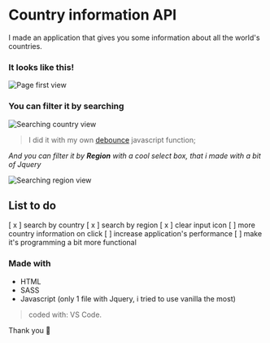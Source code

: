 # Country information API

I made an application that gives you some information about all the world's countries.

### It looks like this!

![Page first view](https://imgur.com/HPVgoxX.png)

### You can filter it by **searching**

![Searching country view](https://imgur.com/lg9HTS3.png)
> I did it with my own [debounce](https://www.geeksforgeeks.org/debouncing-in-javascript/) javascript function;

*And you can filter it by **Region** with a cool select box, that i made with a bit of Jquery*

![Searching region view](https://imgur.com/UgSB5BK.png)

## List to do

[ x ] search by country
[ x ] search by region
[ x ] clear input icon
[ ] more country information on click
[ ] increase application's performance
[ ] make it's programming a bit more functional

### Made with

* HTML
* SASS
* Javascript (only 1 file with Jquery, i tried to use vanilla the most)

> coded with: VS Code.

Thank you 👋